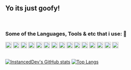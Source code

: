 ## Yo its just goofy!

<br>
<h3>Some of the Languages, Tools & etc that i use: 🔧</h3>
<code><a target="_blank" rel="noopener noreferrer" href="https://img.shields.io/badge/Python-3776AB?style=for-the-badge&logo=python&logoColor=white"><img height="20" src="https://img.shields.io/badge/Python-3776AB?style=for-the-badge&logo=python&logoColor=white" style="max-width:100%;"></a></code>
<code><a target="_blank" rel="noopener noreferrer" href="https://img.shields.io/badge/Lua-05DCDB?style=for-the-badge&logo=lua&logoColor=027D7C"><img height="20" src="https://img.shields.io/badge/Lua-05DCDB?style=for-the-badge&logo=lua&logoColor=027D7C" style="max-width:100%;"></a></code>
<code><a target="_blank" rel="noopener noreferrer" href="https://img.shields.io/badge/HTML5-E34F26?style=for-the-badge&logo=html5&logoColor=white"><img height="20" src="https://img.shields.io/badge/HTML5-E34F26?style=for-the-badge&logo=html5&logoColor=white" style="max-width:100%;"></a></code>
<code><a target="_blank" rel="noopener noreferrer" href="https://img.shields.io/badge/PHP-777BB4?style=for-the-badge&logo=php&logoColor=white"><img height="20" src="https://img.shields.io/badge/PHP-777BB4?style=for-the-badge&logo=php&logoColor=white" style="max-width:100%;"></a></code>
<code><a target="_blank" rel="noopener noreferrer" href="https://img.shields.io/badge/Node.js-339933?style=for-the-badge&logo=nodedotjs&logoColor=white"><img height="20" src="https://img.shields.io/badge/Node.js-339933?style=for-the-badge&logo=nodedotjs&logoColor=white" style="max-width:100%;"></a></code>
<code><a target="_blank" rel="noopener noreferrer" href="https://img.shields.io/badge/npm-CB3837?style=for-the-badge&logo=npm&logoColor=white"><img height="20" src="https://img.shields.io/badge/npm-CB3837?style=for-the-badge&logo=npm&logoColor=white" style="max-width:100%;"></a></code>
<code><a target="_blank" rel="noopener noreferrer" href="https://img.shields.io/badge/Visual_Studio-5C2D91?style=for-the-badge&logo=visual%20studio&logoColor=white"><img height="20" src="https://img.shields.io/badge/Visual_Studio-5C2D91?style=for-the-badge&logo=visual%20studio&logoColor=white" style="max-width:100%;"></a></code>
<code><a target="_blank" rel="noopener noreferrer" href="https://img.shields.io/badge/PyCharm-000000.svg?&style=for-the-badge&logo=PyCharm&logoColor=white"><img height="20" src="https://img.shields.io/badge/PyCharm-000000.svg?&style=for-the-badge&logo=PyCharm&logoColor=white" style="max-width:100%;"></a></code>	
<code><a target="_blank" rel="noopener noreferrer" href="https://img.shields.io/badge/Adobe-After%20Effects-CF96FD?style=for-the-badge&logo=Adobe-After-Effects&labelColor=393665&logoWidth=15"><img height="20" src="https://img.shields.io/badge/Adobe-After%20Effects-CF96FD?style=for-the-badge&logo=Adobe-After-Effects&labelColor=393665&logoWidth=15" style="max-width:100%;"></a></code>
<code><a target="_blank" rel="noopener noreferrer" href="https://img.shields.io/badge/Adobe-Photoshop-31A8FF?style=for-the-badge&logo=Adobe-Photoshop&labelColor=0a446b&logoWidth=15"><img height="20" src="https://img.shields.io/badge/Adobe-Photoshop-31A8FF?style=for-the-badge&logo=Adobe-Photoshop&labelColor=0a446b&logoWidth=15" style="max-width:100%;"></a></code>
<code><a target="_blank" rel="noopener noreferrer" href="https://img.shields.io/badge/Adobe-Premiere%20Pro-9999FF?style=for-the-badge&logo=Adobe-Premiere%20Pro&labelColor=2f2f5b&logoWidth=15"><img height="20" src="https://img.shields.io/badge/Adobe-Premiere%20Pro-9999FF?style=for-the-badge&logo=Adobe-Premiere%20Pro&labelColor=2f2f5b&logoWidth=15" style="max-width:100%;"></a></code>
<code><a target="_blank" rel="noopener noreferrer" href="https://img.shields.io/badge/PlayStation-003791?style=for-the-badge&logo=playstation&logoColor=white"><img height="20" src="https://img.shields.io/badge/PlayStation-003791?style=for-the-badge&logo=playstation&logoColor=white" style="max-width:100%;"></a></code>
<code><a target="_blank" rel="noopener noreferrer" href="https://img.shields.io/badge/Xbox-107C10?style=for-the-badge&logo=xbox&logoColor=white"><img height="20" src="https://img.shields.io/badge/Xbox-107C10?style=for-the-badge&logo=xbox&logoColor=white" style="max-width:100%;"></a></code>
<code><a target="_blank" rel="noopener noreferrer" href="https://img.shields.io/badge/Steam-000000?style=for-the-badge&logo=steam&logoColor=white"><img height="20" src="https://img.shields.io/badge/Steam-000000?style=for-the-badge&logo=steam&logoColor=white" style="max-width:100%;"></a></code>
<code><a target="_blank" rel="noopener noreferrer" href="https://img.shields.io/badge/OperaGX-FF1B2D?style=for-the-badge&logo=Opera&logoColor=white"><img height="20" src="https://img.shields.io/badge/OperaGX-FF1B2D?style=for-the-badge&logo=Opera&logoColor=white" style="max-width:100%;"></a></code>

<br>
<br>

[![InstancedDev's GitHub stats](https://github-readme-stats.vercel.app/api?username=InstancedDev&theme=midnight-purple&show_icons=true)](https://instancedweb.com)
[![Top Langs](https://github-readme-stats.vercel.app/api/top-langs/?username=InstancedDev&theme=midnight-purple&layout=compact)](https://instnacedweb.com)
